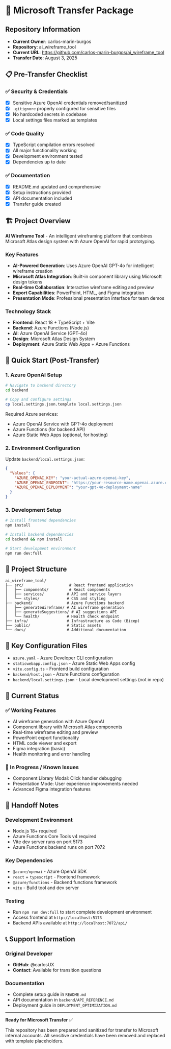 # 🚀 Microsoft Transfer Package

## Repository Information

- **Current Owner**: carlos-marin-burgos
- **Repository**: ai_wireframe_tool
- **Current URL**: https://github.com/carlos-marin-burgos/ai_wireframe_tool
- **Transfer Date**: August 3, 2025

## 📋 Pre-Transfer Checklist

### ✅ Security & Credentials

- [x] Sensitive Azure OpenAI credentials removed/sanitized
- [x] `.gitignore` properly configured for sensitive files
- [x] No hardcoded secrets in codebase
- [x] Local settings files marked as templates

### ✅ Code Quality

- [x] TypeScript compilation errors resolved
- [x] All major functionality working
- [x] Development environment tested
- [x] Dependencies up to date

### ✅ Documentation

- [x] README.md updated and comprehensive
- [x] Setup instructions provided
- [x] API documentation included
- [x] Transfer guide created

## 🏗️ Project Overview

**AI Wireframe Tool** - An intelligent wireframing platform that combines Microsoft Atlas design system with Azure OpenAI for rapid prototyping.

### Key Features

- **AI-Powered Generation**: Uses Azure OpenAI GPT-4o for intelligent wireframe creation
- **Microsoft Atlas Integration**: Built-in component library using Microsoft design tokens
- **Real-time Collaboration**: Interactive wireframe editing and preview
- **Export Capabilities**: PowerPoint, HTML, and Figma integration
- **Presentation Mode**: Professional presentation interface for team demos

### Technology Stack

- **Frontend**: React 18 + TypeScript + Vite
- **Backend**: Azure Functions (Node.js)
- **AI**: Azure OpenAI Service (GPT-4o)
- **Design**: Microsoft Atlas Design System
- **Deployment**: Azure Static Web Apps + Azure Functions

## 🚀 Quick Start (Post-Transfer)

### 1. Azure OpenAI Setup

```bash
# Navigate to backend directory
cd backend

# Copy and configure settings
cp local.settings.json.template local.settings.json
```

Required Azure services:

- Azure OpenAI Service with GPT-4o deployment
- Azure Functions (for backend API)
- Azure Static Web Apps (optional, for hosting)

### 2. Environment Configuration

Update `backend/local.settings.json`:

```json
{
  "Values": {
    "AZURE_OPENAI_KEY": "your-actual-azure-openai-key",
    "AZURE_OPENAI_ENDPOINT": "https://your-resource-name.openai.azure.com/",
    "AZURE_OPENAI_DEPLOYMENT": "your-gpt-4o-deployment-name"
  }
}
```

### 3. Development Setup

```bash
# Install frontend dependencies
npm install

# Install backend dependencies
cd backend && npm install

# Start development environment
npm run dev:full
```

## 📁 Project Structure

```
ai_wireframe_tool/
├── src/                    # React frontend application
│   ├── components/         # React components
│   ├── services/          # API and service layers
│   └── styles/            # CSS and styling
├── backend/               # Azure Functions backend
│   ├── generateWireframe/ # AI wireframe generation
│   ├── generateSuggestions/ # AI suggestions API
│   └── health/            # Health check endpoint
├── infra/                 # Infrastructure as Code (Bicep)
├── public/                # Static assets
└── docs/                  # Additional documentation
```

## 🔧 Key Configuration Files

- `azure.yaml` - Azure Developer CLI configuration
- `staticwebapp.config.json` - Azure Static Web Apps config
- `vite.config.ts` - Frontend build configuration
- `backend/host.json` - Azure Functions configuration
- `backend/local.settings.json` - Local development settings (not in repo)

## 🎯 Current Status

### ✅ Working Features

- AI wireframe generation with Azure OpenAI
- Component library with Microsoft Atlas components
- Real-time wireframe editing and preview
- PowerPoint export functionality
- HTML code viewer and export
- Figma integration (basic)
- Health monitoring and error handling

### 🔧 In Progress / Known Issues

- Component Library Modal: Click handler debugging
- Presentation Mode: User experience improvements needed
- Advanced Figma integration features

## 🤝 Handoff Notes

### Development Environment

- Node.js 18+ required
- Azure Functions Core Tools v4 required
- Vite dev server runs on port 5173
- Azure Functions backend runs on port 7072

### Key Dependencies

- `@azure/openai` - Azure OpenAI SDK
- `react` + `typescript` - Frontend framework
- `@azure/functions` - Backend functions framework
- `vite` - Build tool and dev server

### Testing

- Run `npm run dev:full` to start complete development environment
- Access frontend at `http://localhost:5173`
- Backend APIs available at `http://localhost:7072/api/`

## 📞 Support Information

### Original Developer

- **GitHub**: @carlosUX
- **Contact**: Available for transition questions

### Documentation

- Complete setup guide in `README.md`
- API documentation in `backend/API_REFERENCE.md`
- Deployment guide in `DEPLOYMENT_OPTIMIZATION.md`

---

**Ready for Microsoft Transfer** ✅

This repository has been prepared and sanitized for transfer to Microsoft internal accounts.
All sensitive credentials have been removed and replaced with template placeholders.
